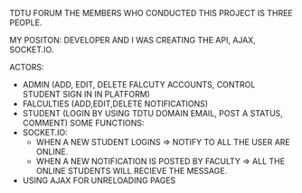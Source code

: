 TDTU FORUM
THE MEMBERS WHO CONDUCTED THIS PROJECT IS THREE PEOPLE.

MY POSITON: DEVELOPER AND I WAS CREATING THE API, AJAX, SOCKET.IO.

ACTORS:

- ADMIN (ADD, EDIT, DELETE FALCUTY ACCOUNTS, CONTROL STUDENT SIGN IN IN PLATFORM)
- FALCULTIES (ADD,EDIT,DELETE NOTIFICATIONS)
- STUDENT (LOGIN BY USING TDTU DOMAIN EMAIL, POST A STATUS, COMMENT)
SOME FUNCTIONS:
- SOCKET.IO: 
  + WHEN A NEW STUDENT LOGINS => NOTIFY TO ALL THE USER ARE ONLINE.
  + WHEN A NEW NOTIFICATION IS POSTED BY FACULTY => ALL THE ONLINE STUDENTS WILL RECIEVE THE MESSAGE.
- USING AJAX FOR UNRELOADING PAGES

